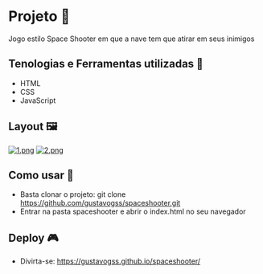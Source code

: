 #  Projeto 🚀
Jogo estilo Space Shooter em que a nave tem que atirar em seus inimigos

## Tenologias e Ferramentas utilizadas 🤖
- HTML
- CSS 
- JavaScript

## Layout 🖼️

[![1.png](https://gustavosouza.dev.br/images/images/2021/06/13/1.png)](https://gustavosouza.dev.br/images/image/JUB)
[![2.png](https://gustavosouza.dev.br/images/images/2021/06/13/2.png)](https://gustavosouza.dev.br/images/image/LqA)

##  Como usar 🔌

- Basta clonar o projeto: git clone https://github.com/gustavogss/spaceshooter.git
- Entrar na pasta spaceshooter e abrir o index.html no seu navegador

## Deploy 🎮

- Divirta-se:
https://gustavogss.github.io/spaceshooter/
